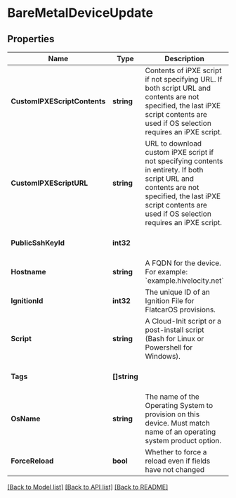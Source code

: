 # BareMetalDeviceUpdate

## Properties
Name | Type | Description | Notes
------------ | ------------- | ------------- | -------------
**CustomIPXEScriptContents** | **string** | Contents of iPXE script if not specifying URL. If both script URL and contents are not specified, the last iPXE script contents are used if OS selection requires an iPXE script. | [optional] [default to null]
**CustomIPXEScriptURL** | **string** | URL to download custom iPXE script if not specifying contents in entirety. If both script URL and contents are not specified, the last iPXE script contents are used if OS selection requires an  iPXE script. | [optional] [default to null]
**PublicSshKeyId** | **int32** |  | [optional] [default to null]
**Hostname** | **string** | A FQDN for the device. For example: &#x60;example.hivelocity.net&#x60; | [default to null]
**IgnitionId** | **int32** | The unique ID of an Ignition File for FlatcarOS provisions. | [optional] [default to null]
**Script** | **string** | A Cloud-Init script or a post-install script (Bash for Linux or Powershell for Windows). | [optional] [default to null]
**Tags** | **[]string** |  | [optional] [default to null]
**OsName** | **string** | The name of the Operating System to provision on this device. Must match name of an operating system product option. | [default to null]
**ForceReload** | **bool** | Whether to force a reload even if fields have not changed | [optional] [default to null]

[[Back to Model list]](../README.md#documentation-for-models) [[Back to API list]](../README.md#documentation-for-api-endpoints) [[Back to README]](../README.md)


